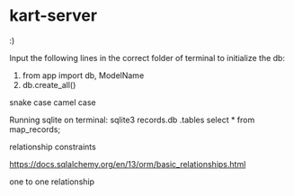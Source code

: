 # kart-server

:)

Input the following lines in the correct folder of terminal to initialize the db:
1. from app import db, ModelName
2. db.create_all()

snake case
camel case


Running sqlite on terminal:
	sqlite3 records.db
	.tables
	select * from map_records;

relationship constraints

https://docs.sqlalchemy.org/en/13/orm/basic_relationships.html

one to one relationship